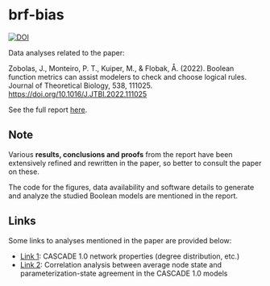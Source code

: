 # brf-bias 

[![DOI](https://zenodo.org/badge/DOI/10.5281/zenodo.5759545.svg)](https://doi.org/10.5281/zenodo.5759545)

Data analyses related to the paper:

Zobolas, J., Monteiro, P. T., Kuiper, M., & Flobak, Å. (2022). Boolean function metrics can assist modelers to check and choose logical rules. Journal of Theoretical Biology, 538, 111025. https://doi.org/10.1016/J.JTBI.2022.111025

See the full report [here](https://druglogics.github.io/brf-bias/).

## Note

Various **results, conclusions and proofs** from the report have been extensively refined and rewritten in the paper, so better to consult the paper on these.

The code for the figures, data availability and software details to generate and analyze the studied Boolean models are mentioned in the report.

## Links

Some links to analyses mentioned in the paper are provided below:

- [Link 1](https://druglogics.github.io/brf-bias/cascade-1-0-data-analysis.html#network-properties): CASCADE 1.0 network properties (degree distribution, etc.)
- [Link 2](https://druglogics.github.io/brf-bias/cascade-1-0-data-analysis.html#node-state-and-percent-agreement-correlation): Correlation analysis between average node state and parameterization-state agreement in the CASCADE 1.0 models

